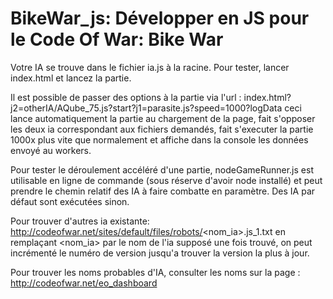 BikeWar_js: Développer en JS pour le Code Of War: Bike War
==========================================================

Votre IA se trouve dans le fichier ia.js à la racine.
Pour tester, lancer index.html et lancez la partie.

Il est possible de passer des options à la partie via l'url :
  index.html?j2=otherIA/AQube_75.js?start?j1=parasite.js?speed=1000?logData
ceci lance automatiquement la partie au chargement de la page, fait s'opposer les deux ia correspondant aux fichiers demandés, fait s'executer la partie 1000x plus vite que normalement et affiche dans la console les données envoyé au workers.

Pour tester le déroulement accéléré d'une partie, nodeGameRunner.js est utilisable en ligne de commande (sous réserve d'avoir node installé) et peut prendre le chemin relatif des IA à faire combatte en paramètre. Des IA par défaut sont exécutées sinon.

Pour trouver d'autres ia existante:
  http://codeofwar.net/sites/default/files/robots/<nom_ia>.js_1.txt
en remplaçant <nom_ia> par le nom de l'ia supposé
une fois trouvé, on peut incrémenté le numéro de version jusqu'a trouver la version la plus à jour.

Pour trouver les noms probables d'IA, consulter les noms sur la page :
http://codeofwar.net/eo_dashboard